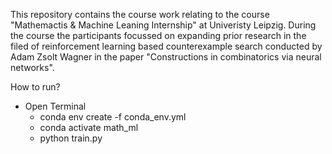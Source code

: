 This repository contains the course work relating to the course "Mathemactis & Machine Leaning Internship" at Univeristy Leipzig. 
During the course the participants focussed on expanding prior research in the filed of reinforcement learning based counterexample search
conducted by Adam Zsolt Wagner in the paper "Constructions in combinatorics via neural networks".

How to run?
- Open Terminal
    - conda env create -f conda_env.yml
    - conda activate math_ml
    - python train.py